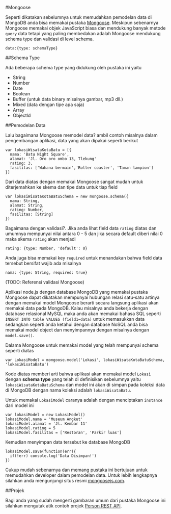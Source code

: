 #Mongoose

Seperti dikatakan sebelumnya untuk memudahkan pemodelan data di MongoDB anda bisa memakai pustaka 
[Mongoose](http://mongoosejs.com/). Meskipun sebenarnya Mongoose memakai objek JavaScript biasa dan mendukung
banyak metode `query` data tetapi yang paling membedakan adalah Mongoose mendukung schema type dan validasi di level schema.

    data:{type: schemaType}

##Schema Type

Ada beberapa schema type yang didukung oleh pustaka ini yaitu
- String 
- Number
- Date
- Boolean
- Buffer (untuk data binary misalnya gambar, mp3 dll.)
- Mixed (data dengan tipe apa saja)
- Array
- ObjectId

##Pemodelan Data

Lalu bagaimana Mongoose memodel data? ambil contoh misalnya dalam pengembangan aplikasi, data yang akan 
dipakai seperti berikut

```
var lokasiWisataKotaBatu = [{
  nama: 'Batu Night Square',
  alamat: 'Jl. Oro oro ombo 13, Tlekung'
  rating: 3,
  fasilitas: ['Wahana bermain','Roller coaster', 'Taman lampion']
}]
```
Dari data diatas dengan memakai Mongoose sangat mudah untuk diterjemahkan ke skema dan tipe data untuk tiap field

```
var lokasiWisataKotaBatuSchema = new mongoose.schema({
  nama: String,
  alamat: String,
  rating: Number,
  fasilitas: [String]
})
```

Bagaimana dengan validasi?. Jika anda lihat field data `rating` diatas dan umumnya mempunyai nilai antara 0 - 5 dan jika secara default diberi nilai 0 maka skema `rating` akan menjadi

    rating: {type: Number, 'default': 0}

Anda juga bisa memakai key `required` untuk menandakan bahwa field data tersebut bersifat wajib ada misalnya

    nama: {type: String, required: true} 

(TODO: Referensi validasi Mongoose)

Aplikasi node.js dengan database MongoDB yang memakai pustaka Mongoose dapat dikatakan mempunyai hubungan relasi satu-satu artinya 
dengan memakai model Mongoose berarti secara langsung aplikasi akan memakai data pada MongoDB. Kalau misalnya anda bekerja dengan database 
relasional MySQL maka anda akan memakai bahasa SQL seperti `INSERT INTO table VALUES (field1=data)` untuk memasukkan data sedangkan seperti
anda ketahui dengan database NoSQL anda bisa memakai model object dan menyimpannya dengan misalnya dengan `model.save()`.

Dalama Mongoose untuk memakai model yang telah mempunyai schema seperti diatas

    var LokasiModel = mongoose.model('Lokasi', lokasiWisataKotaBatuSchema, 'lokasiWisataBatu')

Kode diatas memberi arti bahwa aplikasi akan memakai model `Lokasi` dengan **schema type** yang telah di definisikan sebelumnya yaitu
`lokasiWisataKotaBatuSchema` dan model ini akan di simpan pada koleksi data di MongoDB dengan nama koleksi adalah `lokasiWisataBatu`.

Untuk memakai `LokasiModel` caranya adalah dengan menciptakan `instance` dari model ini

    var lokasiModel = new LokasiModel()
    lokasiModel.nama = 'Museum Angkut'
    lokasiModel.alamat = 'Jl. Kembar 11'
    lokasiModel.rating = 5
    lokasiModel.fasilitas = ['Restoran', 'Parkir luas']

Kemudian menyimpan data tersebut ke database MongoDB

    lokasiModel.save(function(err){
      if(!err) console.log('Data Disimpan!')
    })

Cukup mudah sebenarnya dan memang pustaka ini bertujuan untuk memudahkan developer dalam pemodelan data. Untuk lebih lengkapnya
silahkan anda mengunjungi situs resmi [mongoosejs.com](http://mongoosejs.com/). 


##Projek 

Bagi anda yang sudah mengerti gambaran umum dari pustaka Mongoose ini silahkan mengutak atik contoh projek [Person REST API](/person_rest_api/README.md).
